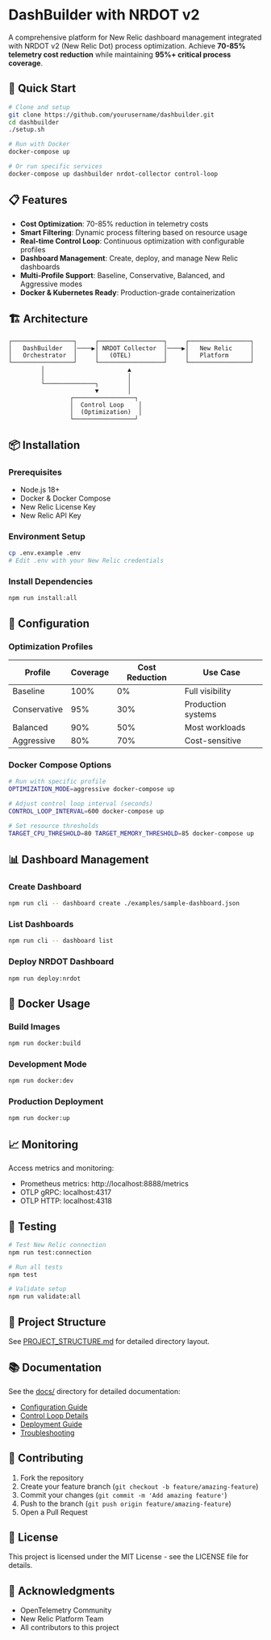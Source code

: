 # DashBuilder with NRDOT v2

A comprehensive platform for New Relic dashboard management integrated with NRDOT v2 (New Relic Dot) process optimization. Achieve **70-85% telemetry cost reduction** while maintaining **95%+ critical process coverage**.

## 🚀 Quick Start

```bash
# Clone and setup
git clone https://github.com/yourusername/dashbuilder.git
cd dashbuilder
./setup.sh

# Run with Docker
docker-compose up

# Or run specific services
docker-compose up dashbuilder nrdot-collector control-loop
```

## 📋 Features

- **Cost Optimization**: 70-85% reduction in telemetry costs
- **Smart Filtering**: Dynamic process filtering based on resource usage
- **Real-time Control Loop**: Continuous optimization with configurable profiles
- **Dashboard Management**: Create, deploy, and manage New Relic dashboards
- **Multi-Profile Support**: Baseline, Conservative, Balanced, and Aggressive modes
- **Docker & Kubernetes Ready**: Production-grade containerization

## 🏗️ Architecture

```
┌─────────────────┐     ┌──────────────────┐     ┌─────────────────┐
│   DashBuilder   │────▶│ NRDOT Collector  │────▶│   New Relic     │
│   Orchestrator  │     │   (OTEL)         │     │   Platform      │
└─────────────────┘     └──────────────────┘     └─────────────────┘
         │                       ▲
         │                       │
         └──────────────┐        │
                        ▼        │
                 ┌─────────────────┐
                 │  Control Loop    │
                 │  (Optimization)  │
                 └─────────────────┘
```

## 📦 Installation

### Prerequisites
- Node.js 18+
- Docker & Docker Compose
- New Relic License Key
- New Relic API Key

### Environment Setup
```bash
cp .env.example .env
# Edit .env with your New Relic credentials
```

### Install Dependencies
```bash
npm run install:all
```

## 🔧 Configuration

### Optimization Profiles

| Profile | Coverage | Cost Reduction | Use Case |
|---------|----------|----------------|----------|
| Baseline | 100% | 0% | Full visibility |
| Conservative | 95% | 30% | Production systems |
| Balanced | 90% | 50% | Most workloads |
| Aggressive | 80% | 70% | Cost-sensitive |

### Docker Compose Options
```bash
# Run with specific profile
OPTIMIZATION_MODE=aggressive docker-compose up

# Adjust control loop interval (seconds)
CONTROL_LOOP_INTERVAL=600 docker-compose up

# Set resource thresholds
TARGET_CPU_THRESHOLD=80 TARGET_MEMORY_THRESHOLD=85 docker-compose up
```

## 📊 Dashboard Management

### Create Dashboard
```bash
npm run cli -- dashboard create ./examples/sample-dashboard.json
```

### List Dashboards
```bash
npm run cli -- dashboard list
```

### Deploy NRDOT Dashboard
```bash
npm run deploy:nrdot
```

## 🐳 Docker Usage

### Build Images
```bash
npm run docker:build
```

### Development Mode
```bash
npm run docker:dev
```

### Production Deployment
```bash
npm run docker:up
```

## 📈 Monitoring

Access metrics and monitoring:
- Prometheus metrics: http://localhost:8888/metrics
- OTLP gRPC: localhost:4317
- OTLP HTTP: localhost:4318

## 🧪 Testing

```bash
# Test New Relic connection
npm run test:connection

# Run all tests
npm test

# Validate setup
npm run validate:all
```

## 📁 Project Structure

See [PROJECT_STRUCTURE.md](./PROJECT_STRUCTURE.md) for detailed directory layout.

## 📚 Documentation

See the [docs/](./docs/) directory for detailed documentation:
- [Configuration Guide](./docs/02-configuration.md)
- [Control Loop Details](./docs/03-control-loop.md)
- [Deployment Guide](./docs/06-deployment.md)
- [Troubleshooting](./docs/troubleshooting-guide.md)

## 🤝 Contributing

1. Fork the repository
2. Create your feature branch (`git checkout -b feature/amazing-feature`)
3. Commit your changes (`git commit -m 'Add amazing feature'`)
4. Push to the branch (`git push origin feature/amazing-feature`)
5. Open a Pull Request

## 📄 License

This project is licensed under the MIT License - see the LICENSE file for details.

## 🙏 Acknowledgments

- OpenTelemetry Community
- New Relic Platform Team
- All contributors to this project